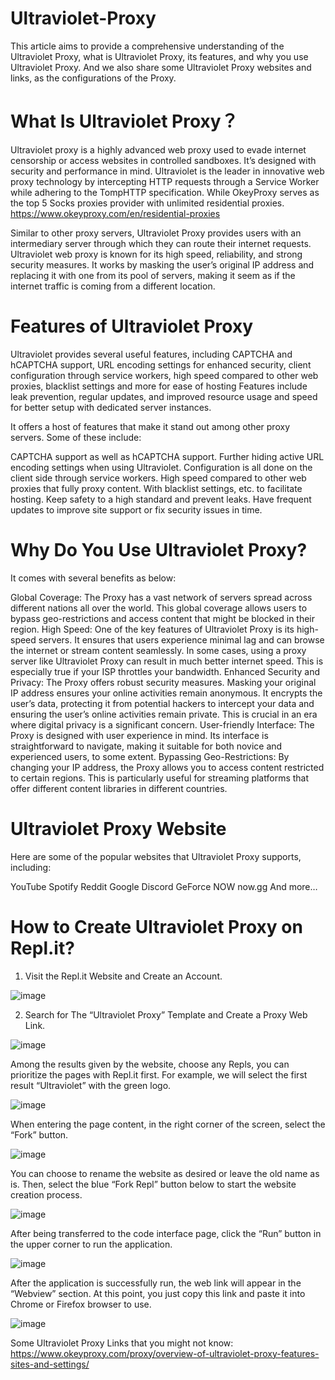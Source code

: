 # Ultraviolet-Proxy
This article aims to provide a comprehensive understanding of the Ultraviolet Proxy, what is Ultraviolet Proxy, its features, and why you use Ultraviolet Proxy. And we also share some Ultraviolet Proxy websites and links, as the configurations of the Proxy.

# What Is Ultraviolet Proxy？
Ultraviolet proxy is a highly advanced web proxy used to evade internet censorship or access websites in controlled sandboxes. It’s designed with security and performance in mind. Ultraviolet is the leader in innovative web proxy technology by intercepting HTTP requests through a Service Worker while adhering to the TompHTTP specification. While OkeyProxy serves as the top 5 Socks proxies provider with unlimited residential proxies. https://www.okeyproxy.com/en/residential-proxies

Similar to other proxy servers, Ultraviolet Proxy provides users with an intermediary server through which they can route their internet requests. Ultraviolet web proxy is known for its high speed, reliability, and strong security measures. It works by masking the user’s original IP address and replacing it with one from its pool of servers, making it seem as if the internet traffic is coming from a different location.

# Features of Ultraviolet Proxy
Ultraviolet provides several useful features, including CAPTCHA and hCAPTCHA support, URL encoding settings for enhanced security, client configuration through service workers, high speed compared to other web proxies, blacklist settings and more for ease of hosting Features include leak prevention, regular updates, and improved resource usage and speed for better setup with dedicated server instances.

It offers a host of features that make it stand out among other proxy servers. Some of these include:

CAPTCHA support as well as hCAPTCHA support.
Further hiding active URL encoding settings when using Ultraviolet.
Configuration is all done on the client side through service workers.
High speed compared to other web proxies that fully proxy content.
With blacklist settings, etc. to facilitate hosting.
Keep safety to a high standard and prevent leaks.
Have frequent updates to improve site support or fix security issues in time.

# Why Do You Use Ultraviolet Proxy?
It comes with several benefits as below:

Global Coverage: The Proxy has a vast network of servers spread across different nations all over the world. This global coverage allows users to bypass geo-restrictions and access content that might be blocked in their region.
High Speed: One of the key features of Ultraviolet Proxy is its high-speed servers. It ensures that users experience minimal lag and can browse the internet or stream content seamlessly. In some cases, using a proxy server like Ultraviolet Proxy can result in much better internet speed. This is especially true if your ISP throttles your bandwidth.
Enhanced Security and Privacy: The Proxy offers robust security measures. Masking your original IP address ensures your online activities remain anonymous. It encrypts the user’s data, protecting it from potential hackers to intercept your data and ensuring the user’s online activities remain private. This is crucial in an era where digital privacy is a significant concern.
User-friendly Interface: The Proxy is designed with user experience in mind. Its interface is straightforward to navigate, making it suitable for both novice and experienced users, to some extent.
Bypassing Geo-Restrictions: By changing your IP address, the Proxy allows you to access content restricted to certain regions. This is particularly useful for streaming platforms that offer different content libraries in different countries.

# Ultraviolet Proxy Website
Here are some of the popular websites that Ultraviolet Proxy supports, including:

YouTube
Spotify
Reddit
Google
Discord
GeForce NOW
now.gg
And more…

# How to Create Ultraviolet Proxy on Repl.it?
1. Visit the Repl.it Website and Create an Account.

![image](https://github.com/OkeyProxyCom/Ultraviolet-Proxy/assets/150340973/23435e02-5c84-45a5-b405-633405e63e27)

2. Search for The “Ultraviolet Proxy” Template and Create a Proxy Web Link.
   
![image](https://github.com/OkeyProxyCom/Ultraviolet-Proxy/assets/150340973/779f579c-af8b-46e1-9397-985cf979a809)

Among the results given by the website, choose any Repls, you can prioritize the pages with Repl.it first. For example, we will select the first result “Ultraviolet” with the green logo. 

![image](https://github.com/OkeyProxyCom/Ultraviolet-Proxy/assets/150340973/280aa3dd-7e79-46eb-8808-bcf4346c9170)

When entering the page content, in the right corner of the screen, select the “Fork” button.

![image](https://github.com/OkeyProxyCom/Ultraviolet-Proxy/assets/150340973/db32338b-6490-4f4e-b66b-c089af15555a)

You can choose to rename the website as desired or leave the old name as is. Then, select the blue “Fork Repl” button below to start the website creation process.

![image](https://github.com/OkeyProxyCom/Ultraviolet-Proxy/assets/150340973/6304c2e7-8347-4bf2-93b9-98aadd0937c4)

After being transferred to the code interface page, click the “Run” button in the upper corner to run the application.

![image](https://github.com/OkeyProxyCom/Ultraviolet-Proxy/assets/150340973/6413fe07-eadb-422c-b4f4-bac66a6e6bb8)

After the application is successfully run, the web link will appear in the “Webview” section. At this point, you just copy this link and paste it into Chrome or Firefox browser to use.

![image](https://github.com/OkeyProxyCom/Ultraviolet-Proxy/assets/150340973/d50a2f80-5824-4dfc-b3a0-d95a1cf78ef1)


Some Ultraviolet Proxy Links that you might not know:
https://www.okeyproxy.com/proxy/overview-of-ultraviolet-proxy-features-sites-and-settings/
